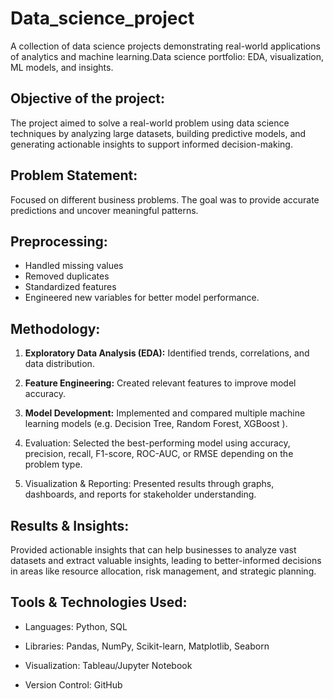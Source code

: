 # Data_science_project
A collection of data science projects demonstrating real-world applications of analytics and machine learning.Data science portfolio: EDA, visualization, ML models, and insights.

## Objective of the project:
The project aimed to solve a real-world problem using data science techniques by analyzing large datasets, building predictive models, and generating actionable insights to support informed decision-making.

## Problem Statement:
Focused on different business problems. The goal was to provide accurate predictions and uncover meaningful patterns. 

## Preprocessing: 

- Handled missing values
- Removed duplicates
- Standardized features
- Engineered new variables for better model performance.

## Methodology:

1. **Exploratory Data Analysis (EDA):** Identified trends, correlations, and data distribution.


2. **Feature Engineering:** Created relevant features to improve model accuracy.


3. **Model Development:** Implemented and compared multiple machine learning models (e.g. Decision Tree, Random Forest, XGBoost ).


4. Evaluation: Selected the best-performing model using accuracy, precision, recall, F1-score, ROC-AUC, or RMSE depending on the problem type.


5. Visualization & Reporting: Presented results through graphs, dashboards, and reports for stakeholder understanding.

## Results & Insights:

Provided actionable insights that can help businesses to analyze vast datasets and extract valuable insights, leading to better-informed decisions in areas like resource allocation, risk management, and strategic planning. 

##  Tools & Technologies Used:

- Languages:  Python, SQL

- Libraries:  Pandas, NumPy, Scikit-learn, Matplotlib, Seaborn

- Visualization:  Tableau/Jupyter Notebook

- Version Control:  GitHub
